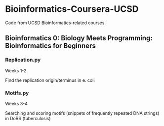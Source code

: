 # Bioinformatics-Coursera-UCSD

Code from UCSD Bioinformatics-related courses.

## Bioinformatics 0: Biology Meets Programming: Bioinformatics for Beginners
### Replication.py
Weeks 1-2

Find the replication origin/terminus in e. coli

### Motifs.py
Weeks 3-4

Searching and scoring motifs (snippets of frequently repeated DNA strings) in DoRS (tuberculosis)

